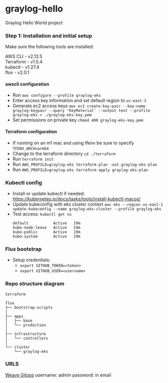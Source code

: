 # graylog-hello
Graylog Hello World project

### Step 1: Installation and initial setup ###

Make sure the following tools are installed:

AWS CLI - v2.13.5  
Terraform - v1.5.4  
kubectl - v1.27.4  
flux - v2.0.1  


#### awscli configuration ####

- Run `aws configure --profile graylog-eks`
- Enter access key information and set default region to `us-east-1`
- Generate ec2 access keys `aws ec2 create-key-pair --key-name graylog-keypair --query 'KeyMaterial' --output text --profile graylog-eks > ./graylog-eks-key.pem`
- Set permissions on private key `chmod 400 graylog-eks-key.pem`

#### Terraform configuration ####
- If running on an m1 mac and using tfenv be sure to specify `TFENV_ARCH=arm64`
- Change to the terraform directory `cd ./terraform`
- Run `terraform init`
- Run `AWS_PROFILE=graylog-eks terraform plan -out graylog-eks-plan`
- Run `AWS_PROFILE=graylog-eks terraform apply graylog-eks-plan`

### Kubectl config ###
- Install or update kubectl if needed: https://kubernetes.io/docs/tasks/tools/install-kubectl-macos/
- Update kubeconfig with eks cluster context `aws eks --region us-east-1 update-kubeconfig --name graylog-eks-cluster --profile graylog-eks`
- Test access: `kubectl get ns`
  ```NAME              STATUS   AGE
  default           Active   19m
  kube-node-lease   Active   19m
  kube-public       Active   19m
  kube-system       Active   19m

### Flux bootstrap ###

- Setup credentials:
    - `export GITHUB_TOKEN=<token>`
    - `export GITHUB_USER=<username>`

### Repo structure diagram
```
terraform

flux
├── bootstrap-scripts
│
├── apps
│   ├── base
│   └── production
│
├── infrastructure
│   └── controllers
│   
└── cluster
    └── graylog-eks
```

### URLS ###
[Weave Gitops](http://a6af14c8811704d2caf3747e3fd9eb26-116247240.us-east-1.elb.amazonaws.com:9000/applications)
username: admin
password: in email